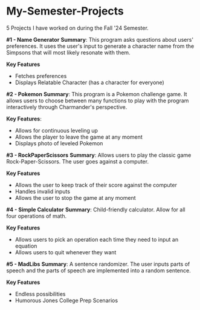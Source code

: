 # My-Semester-Projects
5 Projects I have worked on during the Fall '24 Semester.

**#1 - Name Generator**
**Summary**: This program asks questions about users' preferences. It uses the user's input to generate a character name from the Simpsons that will most likely resonate with them.

**Key Features**
- Fetches preferences
- Displays Relatable Character (has a character for everyone)

**#2 - Pokemon** 
**Summary**: This program is a Pokemon challenge game. It allows users to choose between many functions to play with the program interactively through Charmander's perspective. 

**Key Features**:
- Allows for continuous leveling up
- Allows the player to leave the game at any moment
- Displays photo of leveled Pokemon

**#3 - RockPaperScissors**
**Summary**: Allows users to play the classic game Rock-Paper-Scissors. The user goes against a computer.

**Key Features**
- Allows the user to keep track of their score against the computer
- Handles invalid inputs
- Allows the user to stop the game at any moment

**#4 - Simple Calculator**
**Summary**: Child-friendly calculator. Allow for all four operations of math.

**Key Features**
- Allows users to pick an operation each time they need to input an equation
- Allows users to quit whenever they want

**#5 - MadLibs**
**Summary**: A sentence randomizer. The user inputs parts of speech and the parts of speech are implemented into a random sentence. 

**Key Features**
- Endless possibilities
- Humorous Jones College Prep Scenarios

